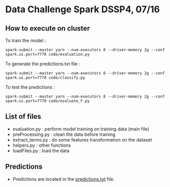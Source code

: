 # Data Challenge Spark DSSP4, 07/16


## How to execute on cluster

To train the model : 

```
spark-submit --master yarn --num-executors 8 --driver-memory 2g --conf spark.ui.port=7770 code/evaluation.py
```

To generate the predictions.txt file :

```
spark-submit --master yarn --num-executors 8 --driver-memory 2g --conf spark.ui.port=7770 code/classify.py
```

To test the predictions : 

```
spark-submit --master yarn --num-executors 8 --driver-memory 2g --conf spark.ui.port=7770 code/evaluate_F.py
```

## List of files

- evaluation.py : perform model training on training data (main file)
- preProcessing.py : clean the data before training
- extract_terms.py : do some features transformation on the dataset
- helpers.py : other functions
- loadFiles.py : load the data

## Predictions

- Predictions are located in the [predictions.txt](https://github.com/jhamilius/data-challenge-spark/blob/master/predictions.txt) file.





